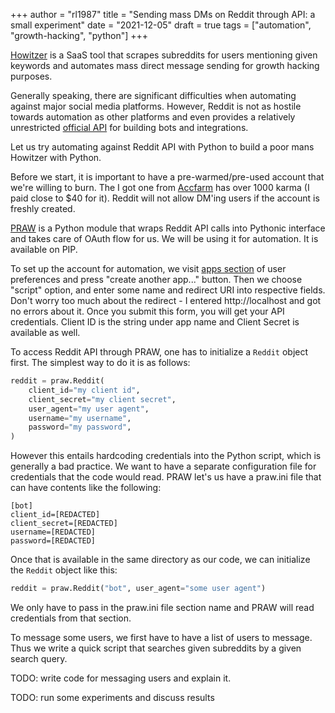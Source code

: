 +++
author = "rl1987"
title = "Sending mass DMs on Reddit through API: a small experiment"
date = "2021-12-05"
draft = true
tags = ["automation", "growth-hacking", "python"]
+++

[Howitzer](https://howitzer.co/) is a SaaS tool that scrapes subreddits for users mentioning given keywords and automates mass
direct message sending for growth hacking purposes. 

Generally speaking, there are significant difficulties when automating against major social media platforms. However, Reddit
is not as hostile towards automation as other platforms and even provides a relatively unrestricted 
[official API](https://www.reddit.com/dev/api/) for building bots and integrations.

Let us try automating against Reddit API with Python to build a poor mans Howitzer with Python.

Before we start, it is important to have a pre-warmed/pre-used account that we're willing to burn. The I got one from 
[Accfarm](https://accfarm.com/buy-reddit-accounts/softreg-reddit-accounts) has over 1000 karma (I paid close to
$40 for it). Reddit will not allow DM'ing users if the account is freshly created.

[PRAW](https://praw.readthedocs.io/en/stable/index.html) is a Python module that wraps Reddit API calls into Pythonic
interface and takes care of OAuth flow for us. We will be using it for automation. It is available on PIP.

To set up the account for automation, we visit [apps section](https://old.reddit.com/prefs/apps/) of user preferences and press 
"create another app..." button. Then we choose "script" option, and enter some name and redirect URI into respective fields.
Don't worry too much about the redirect - I entered http://localhost and got no errors about it. Once you submit this form, 
you will get your API credentials. Client ID is the string under app name and Client Secret is available as well.

To access Reddit API through PRAW, one has to initialize a `Reddit` object first. The simplest way to do it is as follows:

```python
reddit = praw.Reddit(
    client_id="my client id",
    client_secret="my client secret",
    user_agent="my user agent",
    username="my username",
    password="my password",
)
```

However this entails hardcoding credentials into the Python script, which is generally a bad practice. We want to have a separate
configuration file for credentials that the code would read. PRAW let's us have a praw.ini file that can have contents like the 
following:

```
[bot]
client_id=[REDACTED]
client_secret=[REDACTED]
username=[REDACTED]
password=[REDACTED]
```

Once that is available in the same directory as our code, we can initialize the `Reddit` object like this:

```python
reddit = praw.Reddit("bot", user_agent="some user agent")
```

We only have to pass in the praw.ini file section name and PRAW will read credentials from that section.

To message some users, we first have to have a list of users to message. Thus we write a quick script that searches given
subreddits by a given search query.


TODO: write code for messaging users and explain it.

TODO: run some experiments and discuss results 

